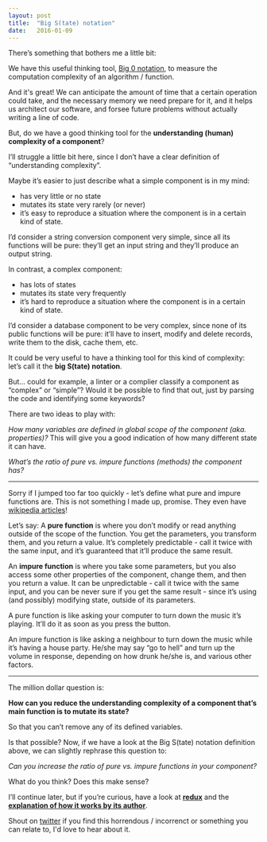 ```yaml
---
layout: post
title:  "Big S(tate) notation"
date:   2016-01-09
---
```



There’s something that bothers me a little bit:

We have this useful thinking tool, [Big 0 notation](https://en.wikipedia.org/wiki/Big_O_notation), to measure the computation complexity of an algorithm / function.

And it's great! We can anticipate the amount of time that a certain operation could take, and the necessary memory we need prepare for it, and it helps us architect our software, and forsee future problems without actually writing a line of code.

But, do we have a good thinking tool for the **understanding (human) complexity of a component**?

I’ll struggle a little bit here, since I don’t have a clear definition of “understanding complexity”.

Maybe it’s easier to just describe what a simple component is in my mind:

- has very little or no state
- mutates its state very rarely (or never)
- it’s easy to reproduce a situation where the component is in a certain kind of state.

I’d consider a string conversion component very simple, since all its functions will be pure: they’ll get an input string and they’ll produce an output string.

In contrast, a complex component:

- has lots of states
- mutates its state very frequently
- it’s hard to reproduce a situation where the component is in a certain kind of state.

I’d consider a database component to be very complex, since none of its public functions will be pure: it’ll have to insert, modify and delete records, write them to the disk, cache them, etc.

It could be very useful to have a thinking tool for this kind of complexity: let’s call it the **big S(tate) notation**.

But… could for example, a linter or a complier classify a component as “complex” or “simple”?
Would it be possible to find that out, just by parsing the code and identifying some keywords?

There are two ideas to play with:

*How many variables are defined in global scope of the component (aka. properties)?*
This will give you a good indication of how many different state it can have.

*What’s the ratio of pure vs. impure functions (methods) the component has?*

---

Sorry if I jumped too far too quickly - let’s define what pure and impure functions are. This is not something I made up, promise. They even have [wikipedia articles](https://en.wikipedia.org/wiki/Pure_function)!

Let’s say:
A **pure function** is where you don’t modify or read anything outside of the scope of the function. You get the parameters, you transform them, and you return a value. It’s completely predictable - call it twice with the same input, and it’s guaranteed that it’ll produce the same result.

An **impure function** is where you take some parameters, but you also access some other properties of the component, change them, and then you return a value. It can be unpredictable - call it twice with the same input, and you can be never sure if you get the same result - since it’s using (and possibly) modifying state, outside of its parameters.

A pure function is like asking your computer to turn down the music it’s playing. It’ll do it as soon as you press the button.

An impure function is like asking a neighbour to turn down the music while it’s having a house party. He/she may say “go to hell” and turn up the volume in response, depending on how drunk he/she is, and various other factors.

---

The million dollar question is:

**How can you reduce the understanding complexity of a component that’s main function is to mutate its state?**

So that you can’t remove any of its defined variables.

Is that possible?
Now, if we have a look at the Big S(tate) notation definition above, we can slightly rephrase this question to:

*Can you increase the ratio of pure vs. impure functions in your component?*

What do you think? Does this make sense?

I’ll continue later, but if you’re curious, have a look at **[redux](https://github.com/rackt/redux)** and the **[explanation of how it works by its author](https://egghead.io/series/getting-started-with-redux)**.


Shout on [twitter](https://twitter.com/itchingpixels) if you find this horrendous / incorrenct or something you can relate to, I'd love to hear about it.
